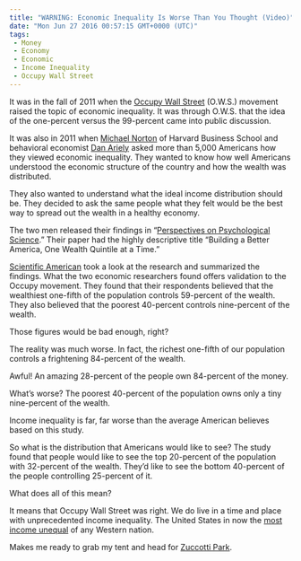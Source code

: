 ```yaml
---
title: "WARNING: Economic Inequality Is Worse Than You Thought (Video)"
date: "Mon Jun 27 2016 00:57:15 GMT+0000 (UTC)"
tags: 
 - Money
 - Economy
 - Economic
 - Income Inequality
 - Occupy Wall Street
---
```

<p>It was in the fall of 2011 when the <a href="http://occupywallst.org/about/" onclick="__gaTracker(&apos;send&apos;, &apos;event&apos;, &apos;outbound-article&apos;, &apos;http://occupywallst.org/about/&apos;, &apos;Occupy Wall Street&apos;);">Occupy Wall Street</a>&#xA0;(O.W.S.) movement raised the topic&#xA0;of economic inequality. It was through O.W.S. that the idea of the one-percent versus the 99-percent came into public discussion.</p><p>It was also in 2011 when <a href="http://www.hbs.edu/faculty/Pages/profile.aspx?facId=326229" onclick="__gaTracker(&apos;send&apos;, &apos;event&apos;, &apos;outbound-article&apos;, &apos;http://www.hbs.edu/faculty/Pages/profile.aspx?facId=326229&apos;, &apos;Michael Norton&apos;);">Michael Norton</a>&#xA0;of Harvard Business School and behavioral economist <a href="http://danariely.com/all-about-dan/" onclick="__gaTracker(&apos;send&apos;, &apos;event&apos;, &apos;outbound-article&apos;, &apos;http://danariely.com/all-about-dan/&apos;, &apos;Dan Ariely&apos;);">Dan Ariely</a>&#xA0;asked more than 5,000 Americans how they viewed economic inequality. They wanted to know how well Americans understood the economic structure of the country and how the wealth was distributed.</p><p>They also wanted to understand what the ideal income distribution should be. They decided to ask the same people what they felt would be the best way to spread out the wealth in a healthy economy.</p><p>The two men released their findings in &#x201C;<a href="http://www.people.hbs.edu/mnorton/norton%20ariely.pdf" onclick="__gaTracker(&apos;send&apos;, &apos;pageview&apos;, &apos;http://www.people.hbs.edu/mnorton/norton%20ariely.pdf&apos;);">Perspectives on Psychological Science</a>.&#x201D; Their paper&#xA0;had the highly descriptive title &#x201C;Building a Better America, One Wealth Quintile at a Time.&#x201D;</p><p><a href="http://www.scientificamerican.com/article/economic-inequality-it-s-far-worse-than-you-think/" onclick="__gaTracker(&apos;send&apos;, &apos;event&apos;, &apos;outbound-article&apos;, &apos;http://www.scientificamerican.com/article/economic-inequality-it-s-far-worse-than-you-think/&apos;, &apos;Scientific American&apos;);">Scientific American</a> took a look at the research and summarized the findings. What the two economic researchers found offers validation to the Occupy movement. They found that their respondents believed that the wealthiest one-fifth of the population controls 59-percent of the wealth. They also believed that the poorest 40-percent controls nine-percent of the wealth.</p><p>Those figures would be bad enough, right?</p><p>The reality was much worse. In fact, the richest one-fifth of our population controls a frightening 84-percent of the wealth.</p><p>Awful! An amazing 28-percent of the people own 84-percent of the money.</p><p>What&#x2019;s worse? The poorest 40-percent of the population owns only a tiny nine-percent of the wealth.</p><p>Income inequality is far, far worse than the average American believes based on this study.</p><p>So what is the distribution that Americans would like to see? The study found that people would like to see the top 20-percent of the population with 32-percent of the wealth. They&#x2019;d like to see the bottom 40-percent of the people controlling 25-percent of it.</p><p>What does all of this mean?</p><p>It means that Occupy Wall Street was right. We do live in a time and place with unprecedented income inequality. The United States in now the <a href="http://www.huffingtonpost.com/eric-zuesse/us-is-now-the-most-unequa_b_4408647.html" onclick="__gaTracker(&apos;send&apos;, &apos;event&apos;, &apos;outbound-article&apos;, &apos;http://www.huffingtonpost.com/eric-zuesse/us-is-now-the-most-unequa_b_4408647.html&apos;, &apos;most income unequal&apos;);">most income unequal</a> of any Western nation.</p><p>Makes me ready to grab my tent and head for <a href="http://www.nytimes.com/2011/11/16/nyregion/police-begin-clearing-zuccotti-park-of-protesters.html" onclick="__gaTracker(&apos;send&apos;, &apos;event&apos;, &apos;outbound-article&apos;, &apos;http://www.nytimes.com/2011/11/16/nyregion/police-begin-clearing-zuccotti-park-of-protesters.html&apos;, &apos;Zuccotti Park&apos;);">Zuccotti Park</a>.</p>